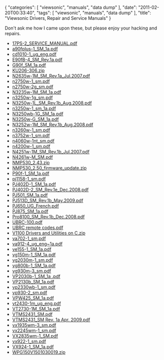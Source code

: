 {
    "categories": [
        "viewsonic", 
        "manuals", 
        "data dump"
    ], 
    "date": "2011-02-20T00:33:40", 
    "tags": [
        "viewsonic", 
        "manuals", 
        "data dump"
    ], 
    "title": "Viewsonic Drivers, Repair and Service Manuals"
}

Don't ask me how I came upon these, but please enjoy your hacking and repairs.

<ul>
<li><a href="/archive/viewsonic/17PS-2_SERVICE_MANUAL.pdf">17PS-2_SERVICE_MANUAL.pdf</a></li>
<li><a href="/archive/viewsonic/a90fplus-1_SM_1a.pdf">a90fplus-1_SM_1a.pdf</a></li>
<li><a href="/archive/viewsonic/cd1010-1_ug_eng.pdf">cd1010-1_ug_eng.pdf</a></li>
<li><a href="/archive/viewsonic/E90fB-4_SM_Rev.1a.pdf">E90fB-4_SM_Rev.1a.pdf</a></li>
<li><a href="/archive/viewsonic/G90f_SM_1a.pdf">G90f_SM_1a.pdf</a></li>
<li><a href="/archive/viewsonic/KU206-306.zip">KU206-306.zip</a></li>
<li><a href="/archive/viewsonic/N2635w-1M_SM_Rev.1a_Jul.2007.pdf">N2635w-1M_SM_Rev.1a_Jul.2007.pdf</a></li>
<li><a href="/archive/viewsonic/n2750w-1_sm.pdf">n2750w-1_sm.pdf</a></li>
<li><a href="/archive/viewsonic/n2750w-2g_sm.pdf">n2750w-2g_sm.pdf</a></li>
<li><a href="/archive/viewsonic/N3235w-1M_SM_1a.pdf">N3235w-1M_SM_1a.pdf</a></li>
<li><a href="/archive/viewsonic/n3250w-1g_sm.pdf">n3250w-1g_sm.pdf</a></li>
<li><a href="/archive/viewsonic/N3250w-1L_SM_Rev.1b_Aug.2008.pdf">N3250w-1L_SM_Rev.1b_Aug.2008.pdf</a></li>
<li><a href="/archive/viewsonic/n3250w-1_sm_1a.pdf">n3250w-1_sm_1a.pdf</a></li>
<li><a href="/archive/viewsonic/N3250wb-1G_SM_1a.pdf">N3250wb-1G_SM_1a.pdf</a></li>
<li><a href="/archive/viewsonic/N3250w-G_SM_1a.pdf">N3250w-G_SM_1a.pdf</a></li>
<li><a href="/archive/viewsonic/N3252w-1M_SM_Rev.1b_Aug.2008.pdf">N3252w-1M_SM_Rev.1b_Aug.2008.pdf</a></li>
<li><a href="/archive/viewsonic/n3260w-1_sm.pdf">n3260w-1_sm.pdf</a></li>
<li><a href="/archive/viewsonic/n3752w-1_sm.pdf">n3752w-1_sm.pdf</a></li>
<li><a href="/archive/viewsonic/n4060w-1nt_sm.pdf">n4060w-1nt_sm.pdf</a></li>
<li><a href="/archive/viewsonic/n4200w-1_sm.pdf">n4200w-1_sm.pdf</a></li>
<li><a href="/archive/viewsonic/N4251w-1M_SM_Rev.1b_Jul.2007.pdf">N4251w-1M_SM_Rev.1b_Jul.2007.pdf</a></li>
<li><a href="/archive/viewsonic/N4261w-M_SM.pdf">N4261w-M_SM.pdf</a></li>
<li><a href="/archive/viewsonic/NMP530_2.43.zip">NMP530_2.43.zip</a></li>
<li><a href="/archive/viewsonic/NMP530_2.50_firmware_update.zip">NMP530_2.50_firmware_update.zip</a></li>
<li><a href="/archive/viewsonic/P90f-1_SM_1a.pdf">P90f-1_SM_1a.pdf</a></li>
<li><a href="/archive/viewsonic/pj1158-1_sm.pdf">pj1158-1_sm.pdf</a></li>
<li><a href="/archive/viewsonic/PJ402D-1_SM_1a.pdf">PJ402D-1_SM_1a.pdf</a></li>
<li><a href="/archive/viewsonic/PJ402D-2_SM_Rev.1e_Dec.2008.pdf">PJ402D-2_SM_Rev.1e_Dec.2008.pdf</a></li>
<li><a href="/archive/viewsonic/PJ501_SM_1a.pdf">PJ501_SM_1a.pdf</a></li>
<li><a href="/archive/viewsonic/PJ513D_SM_Rev.1b_May.2009.pdf">PJ513D_SM_Rev.1b_May.2009.pdf</a></li>
<li><a href="/archive/viewsonic/PJ650_UG_French.pdf">PJ650_UG_French.pdf</a></li>
<li><a href="/archive/viewsonic/PJ875_SM_1a.pdf">PJ875_SM_1a.pdf</a></li>
<li><a href="/archive/viewsonic/Pro8100_SM_Rev.1b_Dec.2008.pdf">Pro8100_SM_Rev.1b_Dec.2008.pdf</a></li>
<li><a href="/archive/viewsonic/UBRC-100.pdf">UBRC-100.pdf</a></li>
<li><a href="/archive/viewsonic/UBRC remote codes.pdf">UBRC remote codes.pdf</a></li>
<li><a href="/archive/viewsonic/V1100 Drivers and Utilities on C.zip">V1100 Drivers and Utilities on C.zip</a></li>
<li><a href="/archive/viewsonic/va702-1_sm.pdf">va702-1_sm.pdf</a></li>
<li><a href="/archive/viewsonic/va912-4_ug_eng~1a.pdf">va912-4_ug_eng~1a.pdf</a></li>
<li><a href="/archive/viewsonic/ve155-1_SM_1a.pdf">ve155-1_SM_1a.pdf</a></li>
<li><a href="/archive/viewsonic/vg150m-1_SM_1a.pdf">vg150m-1_SM_1a.pdf</a></li>
<li><a href="/archive/viewsonic/vg2030m-1_sm.pdf">vg2030m-1_sm.pdf</a></li>
<li><a href="/archive/viewsonic/vg800b-1_SM_1a.pdf">vg800b-1_SM_1a.pdf</a></li>
<li><a href="/archive/viewsonic/vg930m-3_sm.pdf">vg930m-3_sm.pdf</a></li>
<li><a href="/archive/viewsonic/VP2030b-1_SM_1a .pdf">VP2030b-1_SM_1a .pdf</a></li>
<li><a href="/archive/viewsonic/VP2130b_SM_1a.pdf">VP2130b_SM_1a.pdf</a></li>
<li><a href="/archive/viewsonic/vp2330wb-1_sm.pdf">vp2330wb-1_sm.pdf</a></li>
<li><a href="/archive/viewsonic/vp930-2_sm.pdf">vp930-2_sm.pdf</a></li>
<li><a href="/archive/viewsonic/VPW425_SM_1a.pdf">VPW425_SM_1a.pdf</a></li>
<li><a href="/archive/viewsonic/vt2430-1m_ug_eng.pdf">vt2430-1m_ug_eng.pdf</a></li>
<li><a href="/archive/viewsonic/VT2730-1M_SM_1a.pdf">VT2730-1M_SM_1a.pdf</a></li>
<li><a href="/archive/viewsonic/VTMS2431_SM.pdf">VTMS2431_SM.pdf</a></li>
<li><a href="/archive/viewsonic/VTMS2431_SM Rev. 1a Apr. 2009.pdf">VTMS2431_SM Rev. 1a Apr. 2009.pdf</a></li>
<li><a href="/archive/viewsonic/vx1935wm-3_sm.pdf">vx1935wm-3_sm.pdf</a></li>
<li><a href="/archive/viewsonic/vx2245wm-1_sm.pdf">vx2245wm-1_sm.pdf</a></li>
<li><a href="/archive/viewsonic/VX2835wm-1_SM.pdf">VX2835wm-1_SM.pdf</a></li>
<li><a href="/archive/viewsonic/vx922-1_sm.pdf">vx922-1_sm.pdf</a></li>
<li><a href="/archive/viewsonic/VX924-1_SM_1a.pdf">VX924-1_SM_1a.pdf</a></li>
<li><a href="/archive/viewsonic/WPG150V1501030019.zip">WPG150V1501030019.zip</a></li>
</ul>